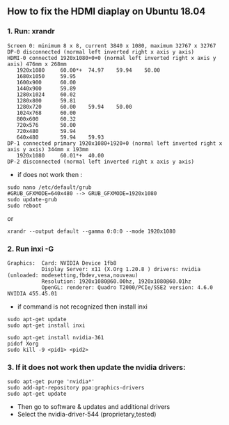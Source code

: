 ## How to fix the HDMI diaplay on Ubuntu 18.04
### 1. Run: xrandr
```
Screen 0: minimum 8 x 8, current 3840 x 1080, maximum 32767 x 32767
DP-0 disconnected (normal left inverted right x axis y axis)
HDMI-0 connected 1920x1080+0+0 (normal left inverted right x axis y axis) 476mm x 268mm
   1920x1080     60.00*+  74.97    59.94    50.00  
   1680x1050     59.95  
   1600x900      60.00  
   1440x900      59.89  
   1280x1024     60.02  
   1280x800      59.81  
   1280x720      60.00    59.94    50.00  
   1024x768      60.00  
   800x600       60.32  
   720x576       50.00  
   720x480       59.94  
   640x480       59.94    59.93  
DP-1 connected primary 1920x1080+1920+0 (normal left inverted right x axis y axis) 344mm x 193mm
   1920x1080     60.01*+  40.00  
DP-2 disconnected (normal left inverted right x axis y axis)

```
- if does not work then :
```
sudo nano /etc/default/grub
#GRUB_GFXMODE=640x480 --> GRUB_GFXMODE=1920x1080 
sudo update-grub
sudo reboot
```
or
```
xrandr --output default --gamma 0:0:0 --mode 1920x1080
```

###  2. Run inxi -G
```
Graphics:  Card: NVIDIA Device 1fb8
           Display Server: x11 (X.Org 1.20.8 ) drivers: nvidia (unloaded: modesetting,fbdev,vesa,nouveau)
           Resolution: 1920x1080@60.00hz, 1920x1080@60.01hz
           OpenGL: renderer: Quadro T2000/PCIe/SSE2 version: 4.6.0 NVIDIA 455.45.01

```
-  if command is not recognized then install inxi
```
sudo apt-get update
sudo apt-get install inxi
```

```
sudo apt-get install nvidia-361
pidof Xorg
sudo kill -9 <pid1> <pid2>
```

### 3. If it does not work then update the nvidia drivers:
```
sudo apt-get purge 'nvidia*'
sudo add-apt-repository ppa:graphics-drivers
sudo apt-get update
```
- Then go to software & updates and additional drivers 
- Select the nvidia-driver-544 (proprietary,tested)
